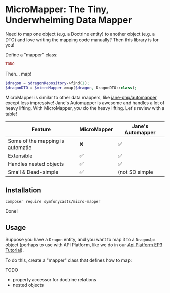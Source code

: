# MicroMapper: The Tiny, Underwhelming Data Mapper

Need to map one object (e.g. a Doctrine entity) to another
object (e.g. a DTO) and love writing the mapping code manually?
Then this library is for you!

Define a "mapper" class:

```php
TODO
```

Then... map!

```php
$dragon = $dragonRepository->find(1);
$dragonDTO = $microMapper->map($dragon, DragonDTO::class);
```

MicroMapper is similar to other data mappers, like
[jane-php/automapper](https://github.com/janephp/automapper), except less
impressive! Jane's Automapper is awesome and handles a lot of heavy lifting.
With MicroMapper, *you* do the heavy lifting. Let's review with a table!

| Feature                          | MicroMapper | Jane's Automapper |
|----------------------------------|-------------|-------------------|
| Some of the mapping is automatic | ❌           | ✅                 |
| Extensible                       | ✅           | ✅                 |
| Handles nested objects           | ✅           | ✅                 |
| Small & Dead-simple              | ✅           | (not SO simple    |

## Installation

```bash
composer require symfonycasts/micro-mapper
```

Done!

## Usage

Suppose you have a `Dragon` entity, and you want to map it to a
`DragonApi` object (perhaps to use with API Platform, like we do
in our [Api Platform EP3 Tutorial](https://symfonycasts.com/screencast/api-platform3-extending)).

To do this, create a "mapper" class that defines how to map:

TODO

- property accessor for doctrine relations
- nested objects
